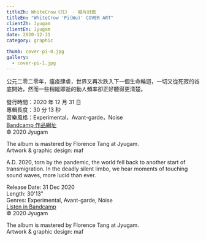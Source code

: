 ```yaml
---
titleZh: WhiteCrow《兀》 · 唱片封面
titleEn: "WhiteCrow 'Pi(Wu)' COVER ART"
clientZh: Jyugam
clientEn: Jyugam
date: 2020-12-31
category: graphic

thumb: cover-pi-0.jpg
gallery:
  - cover-pi-1.jpg
---
```


公元二零二零年，瘟疫肆虐，世界又再次跌入下一個生命輪迴，一切又從死寂的谷底開始，然而一些稍縱即逝的動人頻率卻正好聽得更清楚。

發行時間：2020 年 12 月 31 日<br/>
專輯長度：30 分 13 秒<br/>
音樂風格：Experimental，Avant-garde，Noise<br/>
[Bandcamp 作品網址](https://jyugam.bandcamp.com/album/pi-wu)<br/>
© 2020 Jyugam

The album is mastered by Florence Tang at Jyugam.<br/>
Artwork & graphic design: maf

<!-- lang -->

A.D. 2020, torn by the pandemic, the world fell back to another start of transmigration. In the deadly silent limbo, we hear moments of touching sound waves, more lucid than ever.

Release Date: 31 Dec 2020<br/>
Length: 30'13"<br/>
Genres: Experimental, Avant-garde, Noise<br/>
[Listen in Bandcamp](https://jyugam.bandcamp.com/album/pi-wu)<br/>
© 2020 Jyugam

The album is mastered by Florence Tang at Jyugam.<br/>
Artwork & graphic design: maf
